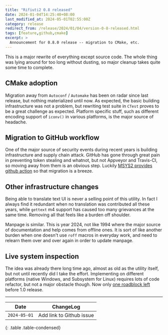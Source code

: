 ```yaml
---
title: "Rifiuti2 0.8 released"
date: 2024-01-04T14:25:40+08:00
last_modified_at: 2024-05-01T02:55:00Z
category: release
redirect_from: /release/2024/01/04/version-0-8-released.html
tags: [feature,github,cmake]
excerpt: >
  Announcement for 0.8.0 release -- migration to CMake, etc.
---
```


This is a major rewrite of everything except source code. The
whole thing was lying around for too long without dusting,
so major cleanup takes quite some time to complete.

## CMake adoption

Migration away from `Autoconf` / `Automake` has been on radar since
last release, but nothing materialized until now. As expected, the
basic building infrastructure was not a problem, but rewriting test
suite in `CTest` proves to be a great challenge as expected.
Platform specific stuff, such as different encoding support of
`iconv()` in various platforms, is the major source of headache.

## Migration to GitHub workflow

One of the major source of security events during recent years is
building infrastructure and supply chain attack. GitHub has gone
through great pain in preventing token stealing and whatnot, but
not Appveyor and Travis-CI, so moving away from them is an obvious
step. Luckily [MSYS2 provides github action][setup_msys2] so that
migration is a breeze.

[setup_msys2]: https://github.com/msys2/setup-msys2

## Other infrastructure changes

Being able to translate text UI is never a selling point of this
utility. In fact I always find it redundant when no translation
was contributed all these years, while `gettext` m4 support has
caused too many grievances at the same time. Removing all that
feels like a burden off shoulder.

Manpage is similar. This is year 2024, not like 1994 where the
major source of documentation and help comes from offline ones.
It is sort of like another burden when one doesn't use `roff`
macros in everyday work, and need to relearn them over and over
again in order to update manpage.

## Live system inspection

The idea was already there long time ago, almost as old as the
utility itself, but not until recently did I take the effort.
Implementing on different platforms (native Windows, and
Subsystem for Linux) requires lots of code refactor, but not
a major obstacle though. Now only [one roadblock left][issue]
before 1.0 release.

[issue]: https://github.com/abelcheung/rifiuti2/issues/33

<hr class="short" />

<div class="table-responsive small" markdown="1">

| Date | ChangeLog |
| --- | --- |
| `2024-05-01` | Add link to Github issue |
{: .table .table-condensed}
